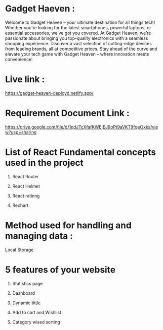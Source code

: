 # Gadget Haeven :

Welcome to Gadget Heaven – your ultimate destination for all things tech! Whether you're looking for the latest smartphones, powerful laptops, or essential accessories, we’ve got you covered. At Gadget Heaven, we’re passionate about bringing you top-quality electronics with a seamless shopping experience. Discover a vast selection of cutting-edge devices from leading brands, all at competitive prices. Stay ahead of the curve and elevate your tech game with Gadget Heaven – where innovation meets convenience!

# Live link : 
https://gadget-heaven-deployd.netlify.app/


# Requirement Document Link : 
https://drive.google.com/file/d/1qdJTcXfafKWEjEJ9oPt9aVKT9fqeOxks/view?usp=sharing

# List of React Fundamental concepts used in the project

1. React Router

2. React Helmet

3. React ratinng

4. Rechart

# Method used for handling and managing data :
  
  Local Storage

# 5 features of your website

1. Statistics page

2. Dashboard

3. Dynamic tittle

4. Add to cart and Wishlist

5. Category wised sorting

